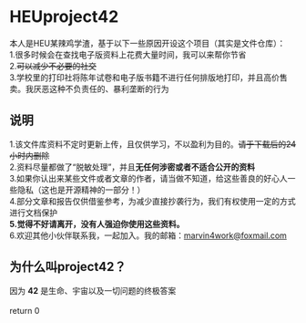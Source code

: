 # HEUproject42
本人是HEU某辣鸡学渣，基于以下一些原因开设这个项目（其实是文件仓库）：<br>
1.很多时候会在查找电子版资料上花费大量时间，我可以来帮你节省<br>
2.~~可以减少不必要的社交~~<br>
3.学校里的打印社将陈年试卷和电子版书籍不进行任何排版地打印，并且高价售卖。我厌恶这种不负责任的、暴利垄断的行为<br>

## 说明<br>
1.该文件库资料不定时更新上传，且仅供学习，不以盈利为目的。~~请于下载后的24小时内删除~~<br>
2.资料尽量都做了“脱敏处理”，并且**无任何涉密或者不适合公开的资料**<br>
3.如果你认出来某些文件或者文章的作者，请当做不知道，给这些善良的好心人一些隐私（这也是开源精神的一部分！）<br>
4.部分文章和报告仅供借鉴参考，为减少直接抄袭行为，我们有权使用一定的方式进行文档保护<br>
**5.觉得不好请离开，没有人强迫你使用这些资料。**<br>
6.欢迎其他小伙伴联系我，一起加入。我的邮箱：marvin4work@foxmail.com

## 为什么叫project42？
因为 **42** 是生命、宇宙以及一切问题的终极答案<br>
<br>
return 0
